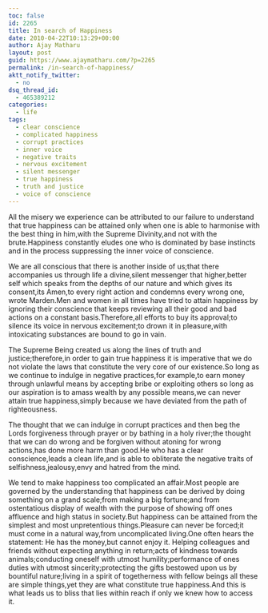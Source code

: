 ```yaml
---
toc: false
id: 2265
title: In search of Happiness
date: 2010-04-22T10:13:29+00:00
author: Ajay Matharu
layout: post
guid: https://www.ajaymatharu.com/?p=2265
permalink: /in-search-of-happiness/
aktt_notify_twitter:
  - no
dsq_thread_id:
  - 465389212
categories:
  - life
tags:
  - clear conscience
  - complicated happiness
  - corrupt practices
  - inner voice
  - negative traits
  - nervous excitement
  - silent messenger
  - true happiness
  - truth and justice
  - voice of conscience
---
```

All the misery we experience can be attributed to our failure to understand that true happiness can be attained only when one is able to harmonise with the best thing in him,with the Supreme Divinity,and not with the brute.Happiness constantly eludes one who is dominated by base instincts and in the process suppressing the inner voice of conscience.

We are all conscious that there is another inside of us;that there accompanies us through life a divine,silent messenger that higher,better self which speaks from the depths of our nature and which gives its consent,its Amen,to every right action and condemns every wrong one, wrote Marden.Men and women in all times have tried to attain happiness by ignoring their conscience that keeps reviewing all their good and bad actions on a constant basis.Therefore,all efforts to buy its approval;to silence its voice in nervous excitement;to drown it in pleasure,with intoxicating substances are bound to go in vain.

The Supreme Being created us along the lines of truth and justice;therefore,in order to gain true happiness it is imperative that we do not violate the laws that constitute the very core of our existence.So long as we continue to indulge in negative practices,for example,to earn money through unlawful means by accepting bribe or exploiting others so long as our aspiration is to amass wealth by any possible means,we can never attain true happiness,simply because we have deviated from the path of righteousness.

The thought that we can indulge in corrupt practices and then beg the Lords forgiveness through prayer or by bathing in a holy river;the thought that we can do wrong and be forgiven without atoning for wrong actions,has done more harm than good.He who has a clear conscience,leads a clean life,and is able to obliterate the negative traits of selfishness,jealousy,envy and hatred from the mind.

We tend to make happiness too complicated an affair.Most people are governed by the understanding that happiness can be derived by doing something on a grand scale;from making a big fortune;and from ostentatious display of wealth with the purpose of showing off ones affluence and high status in society.But happiness can be attained from the simplest and most unpretentious things.Pleasure can never be forced;it must come in a natural way,from uncomplicated living.One often hears the statement: He has the money,but cannot enjoy it. Helping colleagues and friends without expecting anything in return;acts of kindness towards animals;conducting oneself with utmost humility;performance of ones duties with utmost sincerity;protecting the gifts bestowed upon us by bountiful nature;living in a spirit of togetherness with fellow beings all these are simple things,yet they are what constitute true happiness.And this is what leads us to bliss that lies within reach if only we knew how to access it.
